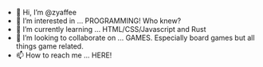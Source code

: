 - 👋 Hi, I’m @zyaffee
- 👀 I’m interested in ... PROGRAMMING! Who knew?
- 🌱 I’m currently learning ... HTML/CSS/Javascript and Rust
- 💞️ I’m looking to collaborate on ... GAMES. Especially board games but all things game related.
- 📫 How to reach me ... HERE!

<!---
zyaffee/zyaffee is a ✨ special ✨ repository because its `README.md` (this file) appears on your GitHub profile.
You can click the Preview link to take a look at your changes.
--->
